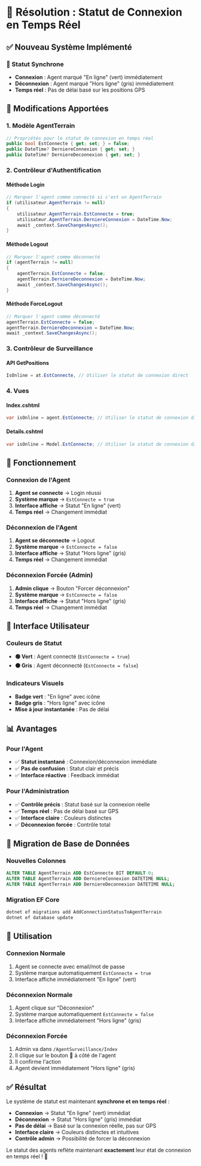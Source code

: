 # 🎯 Résolution : Statut de Connexion en Temps Réel

## ✅ **Nouveau Système Implémenté**

### **🔄 Statut Synchrone**
- **Connexion** : Agent marqué "En ligne" (vert) immédiatement
- **Déconnexion** : Agent marqué "Hors ligne" (gris) immédiatement
- **Temps réel** : Pas de délai basé sur les positions GPS

## 🔧 **Modifications Apportées**

### **1. Modèle AgentTerrain**

```csharp
// Propriétés pour le statut de connexion en temps réel
public bool EstConnecte { get; set; } = false;
public DateTime? DerniereConnexion { get; set; }
public DateTime? DerniereDeconnexion { get; set; }
```

### **2. Contrôleur d'Authentification**

#### **Méthode Login**
```csharp
// Marquer l'agent comme connecté si c'est un AgentTerrain
if (utilisateur.AgentTerrain != null)
{
    utilisateur.AgentTerrain.EstConnecte = true;
    utilisateur.AgentTerrain.DerniereConnexion = DateTime.Now;
    await _context.SaveChangesAsync();
}
```

#### **Méthode Logout**
```csharp
// Marquer l'agent comme déconnecté
if (agentTerrain != null)
{
    agentTerrain.EstConnecte = false;
    agentTerrain.DerniereDeconnexion = DateTime.Now;
    await _context.SaveChangesAsync();
}
```

#### **Méthode ForceLogout**
```csharp
// Marquer l'agent comme déconnecté
agentTerrain.EstConnecte = false;
agentTerrain.DerniereDeconnexion = DateTime.Now;
await _context.SaveChangesAsync();
```

### **3. Contrôleur de Surveillance**

#### **API GetPositions**
```csharp
IsOnline = at.EstConnecte, // Utiliser le statut de connexion direct
```

### **4. Vues**

#### **Index.cshtml**
```csharp
var isOnline = agent.EstConnecte; // Utiliser le statut de connexion direct
```

#### **Details.cshtml**
```csharp
var isOnline = Model.EstConnecte; // Utiliser le statut de connexion direct
```

## 🎯 **Fonctionnement**

### **Connexion de l'Agent**
1. **Agent se connecte** → Login réussi
2. **Système marque** → `EstConnecte = true`
3. **Interface affiche** → Statut "En ligne" (vert)
4. **Temps réel** → Changement immédiat

### **Déconnexion de l'Agent**
1. **Agent se déconnecte** → Logout
2. **Système marque** → `EstConnecte = false`
3. **Interface affiche** → Statut "Hors ligne" (gris)
4. **Temps réel** → Changement immédiat

### **Déconnexion Forcée (Admin)**
1. **Admin clique** → Bouton "Forcer déconnexion"
2. **Système marque** → `EstConnecte = false`
3. **Interface affiche** → Statut "Hors ligne" (gris)
4. **Temps réel** → Changement immédiat

## 🎨 **Interface Utilisateur**

### **Couleurs de Statut**
- **🟢 Vert** : Agent connecté (`EstConnecte = true`)
- **⚫ Gris** : Agent déconnecté (`EstConnecte = false`)

### **Indicateurs Visuels**
- **Badge vert** : "En ligne" avec icône
- **Badge gris** : "Hors ligne" avec icône
- **Mise à jour instantanée** : Pas de délai

## 📊 **Avantages**

### **Pour l'Agent**
- ✅ **Statut instantané** : Connexion/déconnexion immédiate
- ✅ **Pas de confusion** : Statut clair et précis
- ✅ **Interface réactive** : Feedback immédiat

### **Pour l'Administration**
- ✅ **Contrôle précis** : Statut basé sur la connexion réelle
- ✅ **Temps réel** : Pas de délai basé sur GPS
- ✅ **Interface claire** : Couleurs distinctes
- ✅ **Déconnexion forcée** : Contrôle total

## 🔄 **Migration de Base de Données**

### **Nouvelles Colonnes**
```sql
ALTER TABLE AgentTerrain ADD EstConnecte BIT DEFAULT 0;
ALTER TABLE AgentTerrain ADD DerniereConnexion DATETIME NULL;
ALTER TABLE AgentTerrain ADD DerniereDeconnexion DATETIME NULL;
```

### **Migration EF Core**
```bash
dotnet ef migrations add AddConnectionStatusToAgentTerrain
dotnet ef database update
```

## 🚀 **Utilisation**

### **Connexion Normale**
1. Agent se connecte avec email/mot de passe
2. Système marque automatiquement `EstConnecte = true`
3. Interface affiche immédiatement "En ligne" (vert)

### **Déconnexion Normale**
1. Agent clique sur "Déconnexion"
2. Système marque automatiquement `EstConnecte = false`
3. Interface affiche immédiatement "Hors ligne" (gris)

### **Déconnexion Forcée**
1. Admin va dans `/AgentSurveillance/Index`
2. Il clique sur le bouton 🚪 à côté de l'agent
3. Il confirme l'action
4. Agent devient immédiatement "Hors ligne" (gris)

## ✅ **Résultat**

Le système de statut est maintenant **synchrone et en temps réel** :
- **Connexion** → Statut "En ligne" (vert) immédiat
- **Déconnexion** → Statut "Hors ligne" (gris) immédiat
- **Pas de délai** → Basé sur la connexion réelle, pas sur GPS
- **Interface claire** → Couleurs distinctes et intuitives
- **Contrôle admin** → Possibilité de forcer la déconnexion

Le statut des agents reflète maintenant **exactement** leur état de connexion en temps réel ! 🎯 